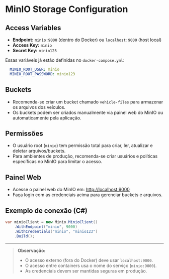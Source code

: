 # MinIO Storage Configuration

## Access Variables
- **Endpoint:** `minio:9000` (dentro do Docker) ou `localhost:9000` (host local)
- **Access Key:** `minio`
- **Secret Key:** `minio123`

Essas variáveis já estão definidas no `docker-compose.yml`:
```yaml
  MINIO_ROOT_USER: minio
  MINIO_ROOT_PASSWORD: minio123
```

## Buckets
- Recomenda-se criar um bucket chamado `vehicle-files` para armazenar os arquivos dos veículos.
- Os buckets podem ser criados manualmente via painel web do MinIO ou automaticamente pela aplicação.

## Permissões
- O usuário root (`minio`) tem permissão total para criar, ler, atualizar e deletar arquivos/buckets.
- Para ambientes de produção, recomenda-se criar usuários e políticas específicas no MinIO para limitar o acesso.

## Painel Web
- Acesse o painel web do MinIO em: [http://localhost:9000](http://localhost:9000)
- Faça login com as credenciais acima para gerenciar buckets e arquivos.

## Exemplo de conexão (C#)
```csharp
var minioClient = new Minio.MinioClient()
    .WithEndpoint("minio", 9000)
    .WithCredentials("minio", "minio123")
    .Build();
```

---

> **Observação:**
> - O acesso externo (fora do Docker) deve usar `localhost:9000`.
> - O acesso entre containers usa o nome do serviço (`minio:9000`).
> - As credenciais devem ser mantidas seguras em produção.
